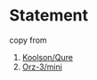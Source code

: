 # Statement

copy from

1. [Koolson/Qure](https://github.com/Koolson/Qure)
2. [Orz-3/mini](https://github.com/Orz-3/mini)
